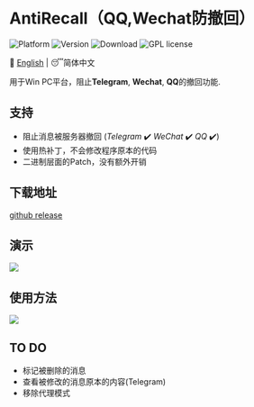 # AntiRecall（QQ,Wechat防撤回）

![Platform](https://img.shields.io/badge/Platform-Windows-brightgreen)  ![Version](https://img.shields.io/badge/Version-v3.0.0-red)  ![Download](https://img.shields.io/badge/Downloads-2.0K-yellow)  ![GPL license](https://img.shields.io/badge/License-GPL-blue.svg)

:crescent_moon: [English](/README.md) | :sleeping:简体中文

用于Win PC平台，阻止**Telegram**, **Wechat**, **QQ**的撤回功能.



## 支持
- 阻止消息被服务器撤回 (*Telegram* :heavy_check_mark: *WeChat* :heavy_check_mark: *QQ* :heavy_check_mark:)
- 使用热补丁，不会修改程序原本的代码
- 二进制层面的Patch，没有额外开销

## 下载地址

[github release](https://github.com/FlyRabbit/AntiRecall/releases)

## 演示

![](resource/telegram.gif)

## 使用方法

![](resource/how_to_use.gif)

## TO DO

- 标记被删除的消息
- 查看被修改的消息原本的内容(Telegram)
- 移除代理模式

